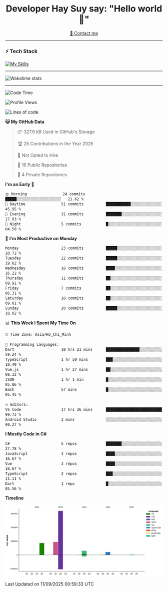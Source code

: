 <h1 align="center">Developer Hay Suy say: "Hello world 👋"</h1>

<p align="center">
  <a href="quoclam4a@gmail.com">📧 Contact me</a>
</p>

---

### ⚡ Tech Stack

[![My Skills](https://skillicons.dev/icons?i=aws,angular,azure,react,vue,flutter,apple,bitbucket,bootstrap,bun,cs,cloudflare,css,dart,discord,docker,figma,git,github,gitlab,html,js,linkedin,linux,mongodb,nginx,nodejs,npm,nuxtjs,postgres,postman,ts,vite,vscode,windows,visualstudio&perline=15)](https://skillicons.dev)

---

![Wakatime stats](https://github-readme-stats.vercel.app/api/wakatime?username=DeveloperHaySuy&layout=compact&theme=dark)

---

<!--START_SECTION:waka-->
![Code Time](http://img.shields.io/badge/Code%20Time-600%20hrs%2050%20mins-blue)

![Profile Views](http://img.shields.io/badge/Profile%20Views-2-blue)

![Lines of code](https://img.shields.io/badge/From%20Hello%20World%20I%27ve%20Written-555.5%20thousand%20lines%20of%20code-blue)

**🐱 My GitHub Data** 

> 📦 327.6 kB Used in GitHub's Storage 
 > 
> 🏆 25 Contributions in the Year 2025
 > 
> 🚫 Not Opted to Hire
 > 
> 📜 16 Public Repositories 
 > 
> 🔑 4 Private Repositories 
 > 
**I'm an Early 🐤** 

```text
🌞 Morning                24 commits          █████░░░░░░░░░░░░░░░░░░░░   21.62 % 
🌆 Daytime                51 commits          ███████████░░░░░░░░░░░░░░   45.95 % 
🌃 Evening                31 commits          ███████░░░░░░░░░░░░░░░░░░   27.93 % 
🌙 Night                  5 commits           █░░░░░░░░░░░░░░░░░░░░░░░░   04.50 % 
```
📅 **I'm Most Productive on Monday** 

```text
Monday                   23 commits          █████░░░░░░░░░░░░░░░░░░░░   20.72 % 
Tuesday                  22 commits          █████░░░░░░░░░░░░░░░░░░░░   19.82 % 
Wednesday                18 commits          ████░░░░░░░░░░░░░░░░░░░░░   16.22 % 
Thursday                 11 commits          ██░░░░░░░░░░░░░░░░░░░░░░░   09.91 % 
Friday                   7 commits           ██░░░░░░░░░░░░░░░░░░░░░░░   06.31 % 
Saturday                 10 commits          ██░░░░░░░░░░░░░░░░░░░░░░░   09.01 % 
Sunday                   20 commits          █████░░░░░░░░░░░░░░░░░░░░   18.02 % 
```


📊 **This Week I Spent My Time On** 

```text
🕑︎ Time Zone: Asia/Ho_Chi_Minh

💬 Programming Languages: 
Dart                     10 hrs 21 mins      ███████████████░░░░░░░░░░   59.24 % 
TypeScript               1 hr 50 mins        ███░░░░░░░░░░░░░░░░░░░░░░   10.49 % 
Vue.js                   1 hr 27 mins        ██░░░░░░░░░░░░░░░░░░░░░░░   08.32 % 
JSON                     1 hr 1 min          █░░░░░░░░░░░░░░░░░░░░░░░░   05.86 % 
Bash                     57 mins             █░░░░░░░░░░░░░░░░░░░░░░░░   05.45 % 

🔥 Editors: 
VS Code                  17 hrs 26 mins      █████████████████████████   99.73 % 
Android Studio           2 mins              ░░░░░░░░░░░░░░░░░░░░░░░░░   00.27 % 
```

**I Mostly Code in C#** 

```text
C#                       5 repos             ███████░░░░░░░░░░░░░░░░░░   27.78 % 
JavaScript               3 repos             ████░░░░░░░░░░░░░░░░░░░░░   16.67 % 
Vue                      3 repos             ████░░░░░░░░░░░░░░░░░░░░░   16.67 % 
TypeScript               2 repos             ███░░░░░░░░░░░░░░░░░░░░░░   11.11 % 
Dart                     1 repo              █░░░░░░░░░░░░░░░░░░░░░░░░   05.56 % 
```



**Timeline**

![Lines of Code chart](https://raw.githubusercontent.com/QuocLam98/QuocLam98/main/assets/bar_graph.png)


 Last Updated on 11/09/2025 00:59:33 UTC
<!--END_SECTION:waka-->
